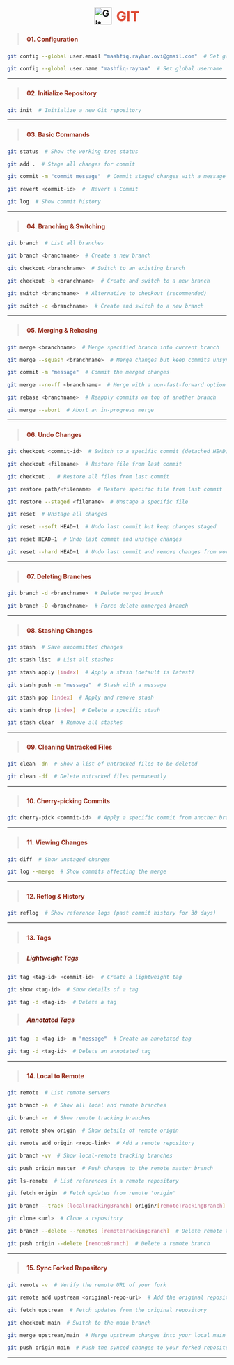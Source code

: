 <h2 style="display: flex; align-items: center; justify-content: center; gap: 10px;">
  <img src="https://cdn.jsdelivr.net/gh/devicons/devicon/icons/git/git-original.svg" alt="Git Logo" width="40">
  <span style="color:#de4c36; font-size:1.5em;">GIT</span>
</h2>


> <h4 style="color:#942917; padding:5px">01. Configuration</h4>
```sh
git config --global user.email "mashfiq.rayhan.ovi@gmail.com"  # Set global email

git config --global user.name "mashfiq-rayhan"  # Set global username
```
---

> <h4 style="color:#942917; padding:5px">02. Initialize Repository</h4>
```sh
git init  # Initialize a new Git repository
```
---

> <h4 style="color:#942917; padding:5px">03. Basic Commands</h4>
```sh
git status  # Show the working tree status

git add .  # Stage all changes for commit

git commit -m "commit message"  # Commit staged changes with a message

git revert <commit-id>  #  Revert a Commit

git log  # Show commit history
```
---

> <h4 style="color:#942917; padding:5px">04. Branching & Switching</h4>
```sh
git branch  # List all branches

git branch <branchname>  # Create a new branch

git checkout <branchname>  # Switch to an existing branch

git checkout -b <branchname>  # Create and switch to a new branch

git switch <branchname>  # Alternative to checkout (recommended)

git switch -c <branchname>  # Create and switch to a new branch
```
---

> <h4 style="color:#942917; padding:5px">05. Merging & Rebasing</h4>
```sh
git merge <branchname>  # Merge specified branch into current branch

git merge --squash <branchname>  # Merge changes but keep commits unsynced

git commit -m "message"  # Commit the merged changes

git merge --no-ff <branchname>  # Merge with a non-fast-forward option

git rebase <branchname>  # Reapply commits on top of another branch

git merge --abort  # Abort an in-progress merge
```
---

> <h4 style="color:#942917; padding:5px">06. Undo Changes</h4>
```sh
git checkout <commit-id>  # Switch to a specific commit (detached HEAD)

git checkout <filename>  # Restore file from last commit

git checkout .  # Restore all files from last commit

git restore path/<filename>  # Restore specific file from last commit

git restore --staged <filename>  # Unstage a specific file

git reset  # Unstage all changes

git reset --soft HEAD~1  # Undo last commit but keep changes staged

git reset HEAD~1  # Undo last commit and unstage changes

git reset --hard HEAD~1  # Undo last commit and remove changes from working directory
```
---

> <h4 style="color:#942917; padding:5px">07. Deleting Branches</h4>
```sh
git branch -d <branchname>  # Delete merged branch

git branch -D <branchname>  # Force delete unmerged branch
```
---

> <h4 style="color:#942917; padding:5px">08. Stashing Changes</h4>
```sh
git stash  # Save uncommitted changes

git stash list  # List all stashes

git stash apply [index]  # Apply a stash (default is latest)

git stash push -m "message"  # Stash with a message

git stash pop [index]  # Apply and remove stash

git stash drop [index]  # Delete a specific stash

git stash clear  # Remove all stashes
```
---

> <h4 style="color:#942917; padding:5px">09. Cleaning Untracked Files</h4>
```sh
git clean -dn  # Show a list of untracked files to be deleted

git clean -df  # Delete untracked files permanently
```
---

> <h4 style="color:#942917; padding:5px">10. Cherry-picking Commits</h4>
```sh
git cherry-pick <commit-id>  # Apply a specific commit from another branch
```
---

> <h4 style="color:#942917; padding:5px">11. Viewing Changes</h4>
```sh
git diff  # Show unstaged changes

git log --merge  # Show commits affecting the merge
```
---

> <h4 style="color:#942917; padding:5px">12. Reflog & History</h4>
```sh
git reflog  # Show reference logs (past commit history for 30 days)
```
---

> <h4 style="color:#942917; padding:5px">13. Tags</h4>

> <h5 style="color:#731f12; padding:5px">Lightweight Tags</h5>
```sh
git tag <tag-id> <commit-id>  # Create a lightweight tag

git show <tag-id>  # Show details of a tag

git tag -d <tag-id>  # Delete a tag
```
> <h5 style="color:#731f12; padding:5px">Annotated Tags</h5>
```sh
git tag -a <tag-id> -m "message"  # Create an annotated tag

git tag -d <tag-id>  # Delete an annotated tag
```
---

> <h4 style="color:#942917; padding:5px">14. Local to Remote</h4>
```sh
git remote  # List remote servers

git branch -a  # Show all local and remote branches

git branch -r  # Show remote tracking branches

git remote show origin  # Show details of remote origin

git remote add origin <repo-link>  # Add a remote repository

git branch -vv  # Show local-remote tracking branches

git push origin master  # Push changes to the remote master branch

git ls-remote  # List references in a remote repository

git fetch origin  # Fetch updates from remote 'origin'

git branch --track [localTrackingBranch] origin/[remoteTrackingBranch]  # Track a remote branch locally

git clone <url>  # Clone a repository

git branch --delete --remotes [remoteTrackingBranch]  # Delete remote tracking branch

git push origin --delete [remoteBranch]  # Delete a remote branch
```
---

> <h4 style="color:#942917; padding:5px">15. Sync Forked Repository</h4>
```sh
git remote -v  # Verify the remote URL of your fork

git remote add upstream <original-repo-url>  # Add the original repository as upstream

git fetch upstream  # Fetch updates from the original repository

git checkout main  # Switch to the main branch

git merge upstream/main  # Merge upstream changes into your local main branch

git push origin main  # Push the synced changes to your forked repository
```
--- 